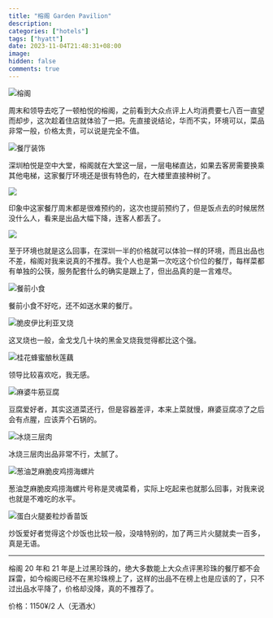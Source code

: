 ```yaml
---
title: "榕阁 Garden Pavilion"
description:
categories: ["hotels"]
tags: ["hyatt"]
date: 2023-11-04T21:48:31+08:00
image:
hidden: false
comments: true
---
```


![榕阁](//static.fatesinger.com/2023/11/cyuaahpcuea87gfi.jpg)

周末和领导去吃了一顿柏悦的榕阁，之前看到大众点评上人均消费要七八百一直望而却步，这次趁着住店就体验了一把。先直接说结论，华而不实，环境可以，菜品非常一般，价格太贵，可以说是完全不值。

![餐厅装饰](//static.fatesinger.com/2023/11/1g0qa9yff44npf7u.jpg)

深圳柏悦是空中大堂，榕阁就在大堂这一层，一层电梯直达，如果去客房需要换乘其他电梯，这家餐厅环境还是很有特色的，在大楼里直接种树了。

![](//static.fatesinger.com/2023/11/klt01o49s30vcg9b.jpg)

印象中这家餐厅周末都是很难预约的，这次也提前预约了，但是饭点去的时候居然没什么人，看来是出品大幅下降，连客人都丢了。

![](//static.fatesinger.com/2023/11/fh1gcvs71nmylgob.jpg)

至于环境也就是这么回事，在深圳一半的价格就可以体验一样的环境，而且出品也不差，榕阁对我来说真的不推荐。我个人也是第一次吃这个价位的餐厅，每样菜都有单独的公筷，服务配套什么的确实是跟上了，但出品真的是一言难尽。

![餐前小食](//static.fatesinger.com/2023/11/z18ld9ej1qmtci01.jpeg)

餐前小食不好吃，还不如送水果的餐厅。

![脆皮伊比利亚叉烧](//static.fatesinger.com/2023/11/cvvamkgar7dnvnbj.jpeg)

这叉烧也一般，金戈戈几十块的黑金叉烧我觉得都比这个强。

![桂花蜂蜜酿秋莲藕](//static.fatesinger.com/2023/11/rufa4cx77a6wb1bj.jpeg)

领导比较喜欢吃，我无感。

![麻婆牛筋豆腐](//static.fatesinger.com/2023/11/2csvemxe1o7x8zy1.jpeg)

豆腐爱好者，其实这道菜还行，但是容器差评，本来上菜就慢，麻婆豆腐凉了之后会有点腥，应该弄个石锅的。

![冰烧三层肉](//static.fatesinger.com/2023/11/muqowxn1g10971sp.jpeg)

冰烧三层肉出品非常不行，太腻了。

![葱油芝麻脆皮鸡捞海螺片](//static.fatesinger.com/2023/11/n4z52enq0hqdo4jp.jpg)

葱油芝麻脆皮鸡捞海螺片号称是灵魂菜肴，实际上吃起来也就那么回事，对我来说也就是不难吃的水平。

![蛋白火腿姜粒炒香苗饭](//static.fatesinger.com/2023/11/sutwsh0go9pf7m0u.jpeg)

炒饭爱好者觉得这个炒饭也比较一般，没啥特别的，加了两三片火腿就卖一百多，真是无语。

---

榕阁 20 年和 21 年是上过黑珍珠的，绝大多数能上大众点评黑珍珠的餐厅都不会踩雷，如今榕阁已经不在黑珍珠榜上了，这样的出品不在榜上也是应该的了，只不过出品水平降了，价格却没降，真的不推荐了。

价格：1150¥/2 人（无酒水）
